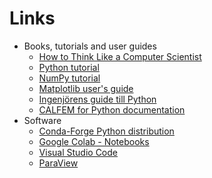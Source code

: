# Links

 * Books, tutorials and user guides
    * [How to Think Like a Computer Scientist](https://runestone.academy/ns/books/published/thinkcspy/index.html)
    * [Python tutorial](https://docs.python.org/3/tutorial/)
    * [NumPy tutorial](https://numpy.org/learn/)
    * [Matplotlib user's guide](https://matplotlib.org/stable/users/index)
    * [Ingenjörens guide till Python](http://guidetillpython.se/)
    * [CALFEM for Python documentation](https://calfem-for-python.readthedocs.io/en/latest/)
 * Software 
    * [Conda-Forge Python distribution](https://conda-forge.org/)
    * [Google Colab - Notebooks](https://colab.research.google.com/)
    * [Visual Studio Code](https://code.visualstudio.com/Download)
    * [ParaView](https://www.paraview.org/download/)
    
 
